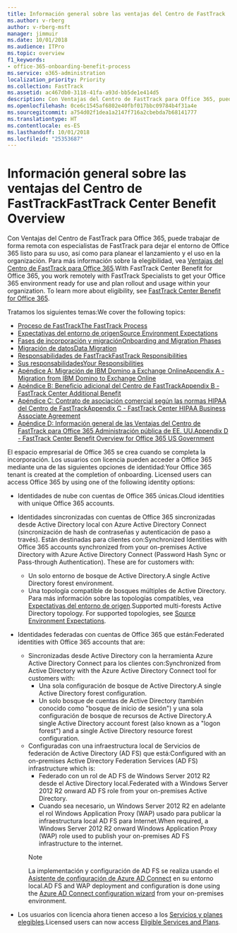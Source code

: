 ```yaml
---
title: Información general sobre las ventajas del Centro de FastTrack
ms.author: v-rberg
author: v-rberg-msft
manager: jimmuir
ms.date: 10/01/2018
ms.audience: ITPro
ms.topic: overview
f1_keywords:
- office-365-onboarding-benefit-process
ms.service: o365-administration
localization_priority: Priority
ms.collection: FastTrack
ms.assetid: ac467db0-3118-41fa-a93d-bb5de1e414d5
description: Con Ventajas del Centro de FastTrack para Office 365, puede trabajar de forma remota con especialistas de FastTrack para dejar el entorno de Office 365 listo para su uso, así como para planear el lanzamiento y el uso en la organización. Para más información sobre la elegibilidad, vea Ventajas del Centro de FastTrack para Office 365.
ms.openlocfilehash: 0ce6c1545af6802e40fbf017bbc09784b4f31a4e
ms.sourcegitcommit: a754d02f1dea1a2147f716a2cbebda7b68141777
ms.translationtype: HT
ms.contentlocale: es-ES
ms.lasthandoff: 10/01/2018
ms.locfileid: "25353687"
---
```

# <a name="fasttrack-center-benefit-overview"></a><span data-ttu-id="7adf1-104">Información general sobre las ventajas del Centro de FastTrack</span><span class="sxs-lookup"><span data-stu-id="7adf1-104">FastTrack Center Benefit Overview</span></span>

<span data-ttu-id="7adf1-p102">Con Ventajas del Centro de FastTrack para Office 365, puede trabajar de forma remota con especialistas de FastTrack para dejar el entorno de Office 365 listo para su uso, así como para planear el lanzamiento y el uso en la organización. Para más información sobre la elegibilidad, vea [Ventajas del Centro de FastTrack para Office 365](O365-fasttrack-benefit-for-office-365.md).</span><span class="sxs-lookup"><span data-stu-id="7adf1-p102">With FastTrack Center Benefit for Office 365, you work remotely with FastTrack Specialists to get your Office 365 environment ready for use and plan rollout and usage within your organization. To learn more about eligibility, see [FastTrack Center Benefit for Office 365](O365-fasttrack-benefit-for-office-365.md).</span></span>
  
<span data-ttu-id="7adf1-107">Tratamos los siguientes temas:</span><span class="sxs-lookup"><span data-stu-id="7adf1-107">We cover the following topics:</span></span>
- [<span data-ttu-id="7adf1-108">Proceso de FastTrack</span><span class="sxs-lookup"><span data-stu-id="7adf1-108">The FastTrack Process</span></span>](O365-fasttrack-process.md) 
- [<span data-ttu-id="7adf1-109">Expectativas del entorno de origen</span><span class="sxs-lookup"><span data-stu-id="7adf1-109">Source Environment Expectations</span></span>](O365-source-environment-expectations.md)
- [<span data-ttu-id="7adf1-110">Fases de incorporación y migración</span><span class="sxs-lookup"><span data-stu-id="7adf1-110">Onboarding and Migration Phases</span></span>](O365-onboarding-and-migration.md)
- [<span data-ttu-id="7adf1-111">Migración de datos</span><span class="sxs-lookup"><span data-stu-id="7adf1-111">Data Migration</span></span>](O365-data-migration.md)
- [<span data-ttu-id="7adf1-112">Responsabilidades de FastTrack</span><span class="sxs-lookup"><span data-stu-id="7adf1-112">FastTrack Responsibilities</span></span>](O365-fasttrack-responsibilities.md)
- [<span data-ttu-id="7adf1-113">Sus responsabilidades</span><span class="sxs-lookup"><span data-stu-id="7adf1-113">Your Responsibilities</span></span>](O365-your-responsibilities.md) 
- [<span data-ttu-id="7adf1-114">Apéndice A: Migración de IBM Domino a Exchange Online</span><span class="sxs-lookup"><span data-stu-id="7adf1-114">Appendix A - Migration from IBM Domino to Exchange Online</span></span>](O365-from-ibm-domino-to-exchange-online.md)
- [<span data-ttu-id="7adf1-115">Apéndice B: Beneficio adicional del Centro de FastTrack</span><span class="sxs-lookup"><span data-stu-id="7adf1-115">Appendix B - FastTrack Center Additional Benefit</span></span>](O365-fasttrack-additional-benefits.md)
- [<span data-ttu-id="7adf1-116">Apéndice C: Contrato de asociación comercial según las normas HIPAA del Centro de FastTrack</span><span class="sxs-lookup"><span data-stu-id="7adf1-116">Appendix C - FastTrack Center HIPAA Business Associate Agreement</span></span>](O365-hipaa-business-associate-agreement.md)
- [<span data-ttu-id="7adf1-117">Apéndice D: Información general de las Ventajas del Centro de FastTrack para Office 365 Administración pública de EE. UU.</span><span class="sxs-lookup"><span data-stu-id="7adf1-117">Appendix D - FastTrack Center Benefit Overview for Office 365 US Government</span></span>](US-Gov-appendix-overview.md)
    
<span data-ttu-id="7adf1-p103">El espacio empresarial de Office 365 se crea cuando se completa la incorporación. Los usuarios con licencia pueden acceder a Office 365 mediante una de las siguientes opciones de identidad:</span><span class="sxs-lookup"><span data-stu-id="7adf1-p103">Your Office 365 tenant is created at the completion of onboarding. Licensed users can access Office 365 by using one of the following identity options:</span></span>
- <span data-ttu-id="7adf1-120">Identidades de nube con cuentas de Office 365 únicas.</span><span class="sxs-lookup"><span data-stu-id="7adf1-120">Cloud identities with unique Office 365 accounts.</span></span>
- <span data-ttu-id="7adf1-p104">Identidades sincronizadas con cuentas de Office 365 sincronizadas desde Active Directory local con Azure Active Directory Connect (sincronización de hash de contraseñas y autenticación de paso a través). Están destinadas para clientes con:</span><span class="sxs-lookup"><span data-stu-id="7adf1-p104">Synchronized Identities with Office 365 accounts synchronized from your on-premises Active Directory with Azure Active Directory Connect (Password Hash Sync or Pass-through Authentication). These are for customers with:</span></span>
  - <span data-ttu-id="7adf1-123">Un solo entorno de bosque de Active Directory.</span><span class="sxs-lookup"><span data-stu-id="7adf1-123">A single Active Directory forest environment.</span></span>
  - <span data-ttu-id="7adf1-p105">Una topología compatible de bosques múltiples de Active Directory. Para más información sobre las topologías compatibles, vea [Expectativas del entorno de origen](O365-source-environment-expectations.md).</span><span class="sxs-lookup"><span data-stu-id="7adf1-p105">Supported multi-forests Active Directory topology. For supported topologies, see [Source Environment Expectations](O365-source-environment-expectations.md).</span></span>
- <span data-ttu-id="7adf1-126">Identidades federadas con cuentas de Office 365 que están:</span><span class="sxs-lookup"><span data-stu-id="7adf1-126">Federated identities with Office 365 accounts that are:</span></span>
  - <span data-ttu-id="7adf1-127">Sincronizadas desde Active Directory con la herramienta Azure Active Directory Connect para los clientes con:</span><span class="sxs-lookup"><span data-stu-id="7adf1-127">Synchronized from Active Directory with the Azure Active Directory Connect tool for customers with:</span></span>
      - <span data-ttu-id="7adf1-128">Una sola configuración de bosque de Active Directory.</span><span class="sxs-lookup"><span data-stu-id="7adf1-128">A single Active Directory forest configuration.</span></span>
      - <span data-ttu-id="7adf1-129">Un solo bosque de cuentas de Active Directory (también conocido como "bosque de inicio de sesión") y una sola configuración de bosque de recursos de Active Directory.</span><span class="sxs-lookup"><span data-stu-id="7adf1-129">A single Active Directory account forest (also known as a "logon forest") and a single Active Directory resource forest configuration.</span></span>
  - <span data-ttu-id="7adf1-130">Configuradas con una infraestructura local de Servicios de federación de Active Directory (AD FS) que está:</span><span class="sxs-lookup"><span data-stu-id="7adf1-130">Configured with an on-premises Active Directory Federation Services (AD FS) infrastructure which is:</span></span>
      - <span data-ttu-id="7adf1-131">Federado con un rol de AD FS de Windows Server 2012 R2 desde el Active Directory local.</span><span class="sxs-lookup"><span data-stu-id="7adf1-131">Federated with a Windows Server 2012 R2 onward AD FS role from your on-premises Active Directory.</span></span>
      - <span data-ttu-id="7adf1-132">Cuando sea necesario, un Windows Server 2012 R2 en adelante el rol Windows Application Proxy (WAP) usado para publicar la infraestructura local AD FS para Internet.</span><span class="sxs-lookup"><span data-stu-id="7adf1-132">When required, a Windows Server 2012 R2 onward Windows Application Proxy (WAP) role used to publish your on-premises AD FS infrastructure to the internet.</span></span>
    > [!NOTE]
    > <span data-ttu-id="7adf1-133">La implementación y configuración de AD FS se realiza usando el [Asistente de configuración de Azure AD Connect](https://go.microsoft.com/fwlink/?linkid=844794) en su entorno local.</span><span class="sxs-lookup"><span data-stu-id="7adf1-133">AD FS and WAP deployment and configuration is done using the [Azure AD Connect configuration wizard](https://go.microsoft.com/fwlink/?linkid=844794) from your on-premises environment.</span></span> 
  
- <span data-ttu-id="7adf1-134">Los usuarios con licencia ahora tienen acceso a los [Servicios y planes elegibles](O365-eligible-services-and-plans.md).</span><span class="sxs-lookup"><span data-stu-id="7adf1-134">Licensed users can now access [Eligible Services and Plans](O365-eligible-services-and-plans.md).</span></span>
    

 
